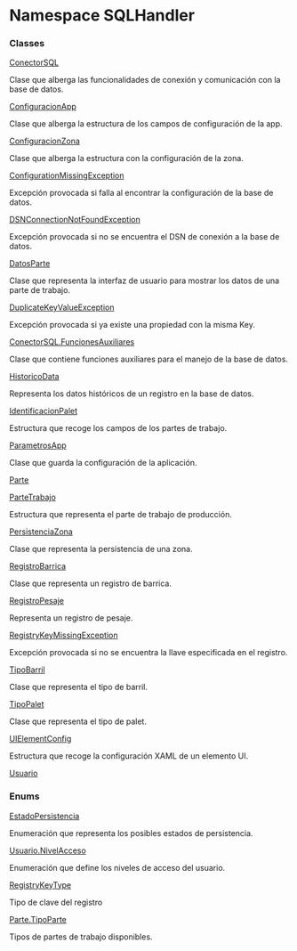# <a id="SQLHandler"></a> Namespace SQLHandler

### Classes

 [ConectorSQL](SQLHandler.ConectorSQL.md)

Clase que alberga las funcionalidades de conexión y comunicación con la base de datos.

 [ConfiguracionApp](SQLHandler.ConfiguracionApp.md)

Clase que alberga la estructura de los campos de configuración de la app.

 [ConfiguracionZona](SQLHandler.ConfiguracionZona.md)

Clase que alberga la estructura con la configuración de la zona.

 [ConfigurationMissingException](SQLHandler.ConfigurationMissingException.md)

Excepción provocada si falla al encontrar la configuración de la base de datos.

 [DSNConnectionNotFoundException](SQLHandler.DSNConnectionNotFoundException.md)

Excepción provocada si no se encuentra el DSN de conexión a la base de datos.

 [DatosParte](SQLHandler.DatosParte.md)

Clase que representa la interfaz de usuario para mostrar los datos de una parte de trabajo.

 [DuplicateKeyValueException](SQLHandler.DuplicateKeyValueException.md)

Excepción provocada si ya existe una propiedad con la misma Key.

 [ConectorSQL.FuncionesAuxiliares](SQLHandler.ConectorSQL.FuncionesAuxiliares.md)

Clase que contiene funciones auxiliares para el manejo de la base de datos.

 [HistoricoData](SQLHandler.HistoricoData.md)

Representa los datos históricos de un registro en la base de datos.

 [IdentificacionPalet](SQLHandler.IdentificacionPalet.md)

Estructura que recoge los campos de los partes de trabajo.

 [ParametrosApp](SQLHandler.ParametrosApp.md)

Clase que guarda la configuración de la aplicación.

 [Parte](SQLHandler.Parte.md)

 [ParteTrabajo](SQLHandler.ParteTrabajo.md)

Estructura que representa el parte de trabajo de producción.

 [PersistenciaZona](SQLHandler.PersistenciaZona.md)

Clase que representa la persistencia de una zona.

 [RegistroBarrica](SQLHandler.RegistroBarrica.md)

Clase que representa un registro de barrica.

 [RegistroPesaje](SQLHandler.RegistroPesaje.md)

Representa un registro de pesaje.

 [RegistryKeyMissingException](SQLHandler.RegistryKeyMissingException.md)

Excepción provocada si no se encuentra la llave especificada en el registro.

 [TipoBarril](SQLHandler.TipoBarril.md)

Clase que representa el tipo de barril.

 [TipoPalet](SQLHandler.TipoPalet.md)

Clase que representa el tipo de palet.

 [UIElementConfig](SQLHandler.UIElementConfig.md)

Estructura que recoge la configuración XAML de un elemento UI.

 [Usuario](SQLHandler.Usuario.md)

### Enums

 [EstadoPersistencia](SQLHandler.EstadoPersistencia.md)

Enumeración que representa los posibles estados de persistencia.

 [Usuario.NivelAcceso](SQLHandler.Usuario.NivelAcceso.md)

Enumeración que define los niveles de acceso del usuario.

 [RegistryKeyType](SQLHandler.RegistryKeyType.md)

Tipo de clave del registro

 [Parte.TipoParte](SQLHandler.Parte.TipoParte.md)

Tipos de partes de trabajo disponibles.

